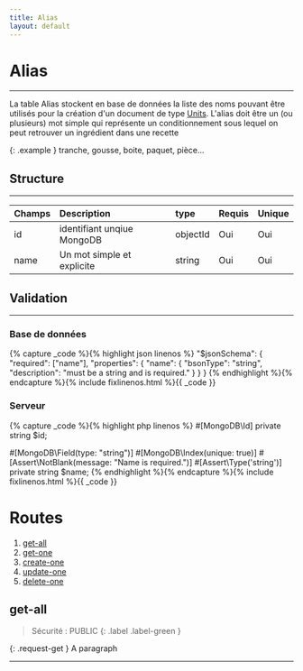 ```yaml
---
title: Alias
layout: default
---
```


# Alias
----

La table Alias stockent en base de données la liste des noms pouvant être utilisés pour la création d'un document de type [Units]. L'alias doit être un (ou plusieurs) mot simple qui représente un conditionnement sous lequel on peut retrouver un ingrédient dans une recette


{: .example }
tranche, gousse, boite, paquet, pièce...


## Structure
----

| Champs | Description                | type     | Requis | Unique |
|:-------|:---------------------------|:---------|:-------|:-------|
| id     | identifiant unqiue MongoDB | objectId | Oui    | Oui    |
| name   | Un mot simple et explicite | string   | Oui    | Oui    |


## Validation
----

### Base de données

{% capture _code %}{% highlight json linenos %}
"$jsonSchema": {
    "required": ["name"],
    "properties": {
        "name": {
            "bsonType": "string",
            "description": "must be a string and is required."
        }
    }
}
{% endhighlight %}{% endcapture %}{% include fixlinenos.html %}{{ _code }}

### Serveur

{% capture _code %}{% highlight php linenos %}
#[MongoDB\Id]
private string $id;

#[MongoDB\Field(type: "string")]
#[MongoDB\Index(unique: true)]
#[Assert\NotBlank(message: "Name is required.")]
#[Assert\Type('string')]
private string $name;
{% endhighlight %}{% endcapture %}{% include fixlinenos.html %}{{ _code }}


# Routes

1. [get-all]
1. [get-one]
1. [create-one]
1. [update-one]
1. [delete-one]

## get-all
> Sécurité :
> PUBLIC
{: .label .label-green }

{: .request-get }
A paragraph

----

[Units]: https://github.com/
[get-all]: #routes
[get-one]: #routes
[create-one]: #routes
[update-one]: #routes
[delete-one]: #routes